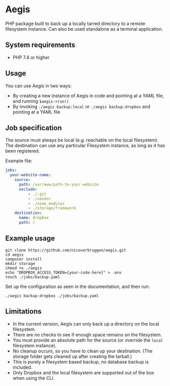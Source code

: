 # Aegis
PHP package built to back up a locally tarred directory to a remote filesystem instance.
Can also be used standalone as a terminal application.

## System requirements
* PHP 7.4 or higher

## Usage
You can use Aegis in two ways:

* By creating a new instance of Aegis in code and pointing at a YAML file, and running `$aegis->run()`
* By invoking `./aegis backup:local` or `./aegis backup:dropbox` and pointing at a YAML file

## Job specification

The source must always be local (e.g. reachable on the local filesystem).
The destination can use any particular Filesystem instance, as long as it has been registered.

Example file:
```yaml
jobs:
  your-website-name:
    source:
      path: /var/www/path-to-your-website
      exclude:
          - ./.git
          - ./vendor
          - ./node_modules
          - ./storage/framework
    destination:
      name: dropbox
      path: /
```

## Example usage

    git clone https://github.com/nicoverbruggen/aegis.git
    cd aegis
    composer install
    mkdir storage
    chmod +x ./aegis
    echo "DROPBOX_ACCESS_TOKEN={your-code-here}" > .env
    touch ./jobs/backup.yaml
    
Set up the configuration as seen in the documentation, and then run:    
    
    ./aegis backup:dropbox ./jobs/backup.yaml

## Limitations

* In the current version, Aegis can only back up a directory on the local filesystem.
* There are no checks to see if enough space remains on the filesystem.
* You must provide an absolute path for the source (or override the `local` filesystem instance).
* No cleanup occurs, so you have to clean up your destination. (The storage folder gets cleaned up after creating the tarball.)
* This is purely a filesystem based backup, no database backup is included.
* Only Dropbox and the local filesystem are supported out of the box when using the CLI.